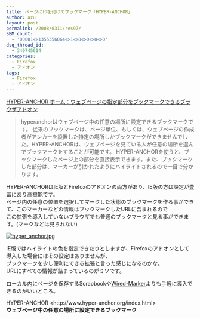 ```yaml
---
title: ページに印を付けてブックマーク「HYPER-ANCHOR」
author: azu
layout: post
permalink: /2008/0311/res97/
SBM_count:
  - '00001<>1355356064<>1<>0<>0<>0<>0'
dsq_thread_id:
  - 340745614
categories:
  - Firefox
  - アドオン
tags:
  - Firefox
  - アドオン
---
```

<p><a href="http://www.hyper-anchor.org/index.html" title="HYPER-ANCHOR">HYPER-ANCHOR ホーム：ウェブページの指定部分をブックマークできるブラウザアドオン</a></p>
<blockquote cite="http://www.hyper-anchor.org/index.html" title="HYPER-ANCHOR ホーム：ウェブページの指定部分をブックマークできるブラウザアドオン"><p>hyperanchorはウェブページ中の任意の場所に設定できるブックマークです。 従来のブックマークは、ページ単位、もしくは、ウェブページの作成者がアンカーを設置した特定の場所しかブックマークができませんでした。HYPER-ANCHORは、ウェブページを見ている人が任意の場所を選んでブックマークをすることが可能です。 HYPER-ANCHORを使うと、ブックマークしたページ上の部分を直接表示できます。また、ブックマークした部分は、マーカーが引かれたようにハイライトされるので一目で分かります。</p>
</blockquote>
<p>HYPER-ANCHORはIE版とFirefoxのアドオンの両方があり、IE版の方は設定が豊富にあり高機能です。<br />
ページ内の任意の位置を選択してマークした状態のブックマークを作る事ができて、このマーカーなどの情報はブックマークしたURLに含まれるので<br />
この拡張を導入していないブラウザでも普通のブックマークと見る事ができます。(マークなどは見られない)</p>
<p><a href="http://efcl.info/wp-content/uploads/2008/03/hyper_anchor.jpg" title="hyper_anchor.jpg"><img src="http://efcl.info/wp-content/uploads/2008/03/hyper_anchor.thumbnail.jpg" alt="hyper_anchor.jpg" /></a></p>
<p>IE版ではハイライトの色を指定できたりとしますが、Firefoxのアドオンとして導入した場合にはその設定はありませんが、<br />
ブックマークを少し便利にできる拡張と言った感じになるのかな。<br />
URLにすべての情報が詰まっているのがミソです。</p>
<p>ローカル内にページを保存するScrapbookや<span class="keyword"></span><span class="keyword"></span><a href="http://www.wired-marker.org/" target="_blank">Wired-Marker</a>よりも手軽に導入できるのがいいところ。</p>
<p>HYPER-ANCHOR &lt;http://www.hyper-anchor.org/index.html&gt;<br />
<strong>ウェブページ中の任意の場所に設定できるブックマーク</strong></p>

